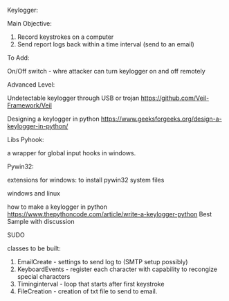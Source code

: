 Keylogger:

Main Objective:
1. Record keystrokes on a computer
2. Send report logs back within a time interval (send to an email)

To Add:

On/Off switch - whre attacker can turn keylogger on and off remotely 

Advanced Level: 

Undetectable keylogger through USB or trojan
https://github.com/Veil-Framework/Veil

Designing a keylogger in python
https://www.geeksforgeeks.org/design-a-keylogger-in-python/

Libs 
Pyhook:

a wrapper for global input hooks in windows. 

Pywin32:

extensions for windows: to install pywin32 system files

windows and linux 

how to make a keylogger in python 
https://www.thepythoncode.com/article/write-a-keylogger-python
Best Sample with discussion

SUDO 

classes to be built:
1. EmailCreate - settings to send log to (SMTP setup possibly)
2. KeyboardEvents - register each character with capability to recongize special characters 
3. Timinginterval - loop that starts after first keystroke 
4. FileCreation - creation of txt file to send to email.
